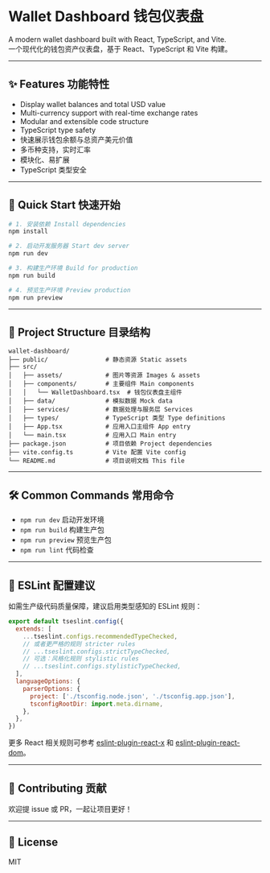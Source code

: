 # Wallet Dashboard 钱包仪表盘

A modern wallet dashboard built with React, TypeScript, and Vite.  
一个现代化的钱包资产仪表盘，基于 React、TypeScript 和 Vite 构建。

---

## ✨ Features 功能特性
- Display wallet balances and total USD value
- Multi-currency support with real-time exchange rates
- Modular and extensible code structure
- TypeScript type safety
- 快速展示钱包余额与总资产美元价值
- 多币种支持，实时汇率
- 模块化、易扩展
- TypeScript 类型安全

---

## 🚀 Quick Start 快速开始

```bash
# 1. 安装依赖 Install dependencies
npm install

# 2. 启动开发服务器 Start dev server
npm run dev

# 3. 构建生产环境 Build for production
npm run build

# 4. 预览生产环境 Preview production
npm run preview
```

---

## 📁 Project Structure 目录结构

```
wallet-dashboard/
├── public/                # 静态资源 Static assets
├── src/
│   ├── assets/            # 图片等资源 Images & assets
│   ├── components/        # 主要组件 Main components
│   │   └── WalletDashboard.tsx  # 钱包仪表盘主组件
│   ├── data/              # 模拟数据 Mock data
│   ├── services/          # 数据处理与服务层 Services
│   ├── types/             # TypeScript 类型 Type definitions
│   ├── App.tsx            # 应用入口主组件 App entry
│   └── main.tsx           # 应用入口 Main entry
├── package.json           # 项目依赖 Project dependencies
├── vite.config.ts         # Vite 配置 Vite config
└── README.md              # 项目说明文档 This file
```

---

## 🛠️ Common Commands 常用命令
- `npm run dev` 启动开发环境
- `npm run build` 构建生产包
- `npm run preview` 预览生产包
- `npm run lint` 代码检查

---

## 🧩 ESLint 配置建议

如需生产级代码质量保障，建议启用类型感知的 ESLint 规则：

```js
export default tseslint.config({
  extends: [
    ...tseslint.configs.recommendedTypeChecked,
    // 或者更严格的规则 stricter rules
    // ...tseslint.configs.strictTypeChecked,
    // 可选：风格化规则 stylistic rules
    // ...tseslint.configs.stylisticTypeChecked,
  ],
  languageOptions: {
    parserOptions: {
      project: ['./tsconfig.node.json', './tsconfig.app.json'],
      tsconfigRootDir: import.meta.dirname,
    },
  },
})
```

更多 React 相关规则可参考 [eslint-plugin-react-x](https://github.com/Rel1cx/eslint-react/tree/main/packages/plugins/eslint-plugin-react-x) 和 [eslint-plugin-react-dom](https://github.com/Rel1cx/eslint-react/tree/main/packages/plugins/eslint-plugin-react-dom)。

---

## 🤝 Contributing 贡献
欢迎提 issue 或 PR，一起让项目更好！

---

## 📄 License
MIT

